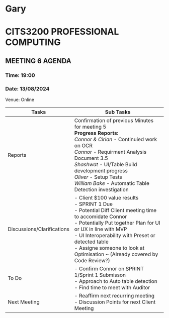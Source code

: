 # Gary
# CITS3200 PROFESSIONAL COMPUTING

## MEETING 6 AGENDA

### Time: 19:00
### Date: 13/08/2024

Venue: Online

| Tasks                      | Sub Tasks                                                                                                                                                                          |
| -------------------------- | ---------------------------------------------------------------------------------------------------------------------------------------------------------------------------------- |
| Reports                    | Confirmation of previous Minutes for meeting 5<br>                                                                                                                     **Progress Reports:**  <br> *Connor & Cirian* - Continuied work on OCR <br> *Connor* - Requirment Analysis Document 3.5 <br>*Shashwat* - UI/Table Build development progress <br> *Oliver* - Setup Tests <br>*William Bake* - Automatic Table Detection investigation 
| Discussions/Clarifications | - Client $100 value results <br> - SPRINT 1 Due <br> - Potential Diff Client meeting time to accomidate Connor  <br> - Potentially Put together Plan for UI or UX in line with MVP <br> - UI Interoperability with Preset or detected table <br> - Assigne someone to look at Optimisation ~ (Already covered by Code Review?) <br>|
| To Do                      | - Confirm Connor on SPRINT 1/Sprint 1 Submisson <br>  - Approach to Auto table detection <br> - Find time to meet with Auditor|
| Next Meeting               | - Reaffirm next recurring meeting <br> - Discussion Points for next Client Meeting|
